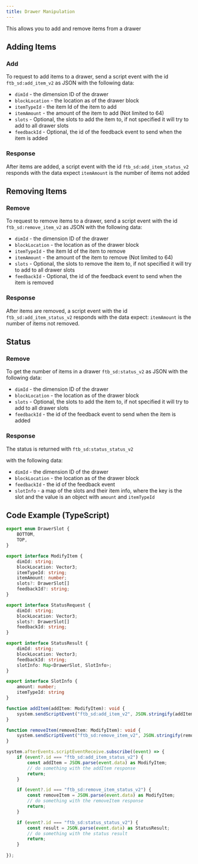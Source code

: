 ```yaml
---
title: Drawer Manipulation
---
```


This allows you to add and remove items from a drawer

## Adding Items

### Add
To request to add items to a drawer, send a script event with the id `ftb_sd:add_item_v2` as JSON with the following data:

- `dimId` - the dimension ID of the drawer
- `blockLocation` - the location as of the drawer block
- `itemTypeId` - the item Id of the item to add
- `itemAmount` - the amount of the item to add (Not limited to 64)
- `slots` - Optional, the slots to add the item to, if not specified it will try to add to all drawer slots
- `feedbackId` - Optional, the id of the feedback event to send when the item is added

### Response

After items are added, a script event with the id `ftb_sd:add_item_status_v2` responds with the data expect `itemAmount` is the number of items not added

## Removing Items

### Remove
To request to remove items to a drawer, send a script event with the id `ftb_sd:remove_item_v2` as JSON with the following data:

- `dimId` - the dimension ID of the drawer
- `blockLocation` - the location as of the drawer block
- `itemTypeId` - the item Id of the item to remove
- `itemAmount` - the amount of the item to remove (Not limited to 64)
- `slots` - Optional, the slots to remove the item to, if not specified it will try to add to all drawer slots
- `feedbackId` - Optional, the id of the feedback event to send when the item is removed

### Response

After items are removed, a script event with the id `ftb_sd:add_item_status_v2` responds with the data expect: `itemAmount` is the number of items not removed.

## Status

### Remove
To get the number of items in a drawer `ftb_sd:status_v2` as JSON with the following data:

- `dimId` - the dimension ID of the drawer
- `blockLocation` - the location as of the drawer block
- `slots` - Optional, the slots to add the item to, if not specified it will try to add to all drawer slots
- `feedbackId` - the id of the feedback event to send when the item is added

### Response

The status is returned with `ftb_sd:status_status_v2`

with the following data:

- `dimId` - the dimension ID of the drawer
- `blockLocation` - the location as of the drawer block
- `feedbackId` - the id of the feedback event
- `slotInfo` - a map of the slots and their item info, where the key is the slot and the value is an object with `amount` and `itemTypeId`

## Code Example (TypeScript)
```typescript
export enum DrawerSlot {
    BOTTOM,
    TOP,
}

export interface ModifyItem {
    dimId: string;
    blockLocation: Vector3;
    itemTypeId: string;
    itemAmount: number;
    slots?: DrawerSlot[]
    feedbackId?: string;
}

export interface StatusRequest {
    dimId: string;
    blockLocation: Vector3;
    slots?: DrawerSlot[]
    feedbackId: string;
}

export interface StatusResult {
    dimId: string;
    blockLocation: Vector3;
    feedbackId: string;
    slotInfo: Map<DrawerSlot, SlotInfo>;
}

export interface SlotInfo {
    amount: number;
    itemTypeId: string
}

function addItem(addItem: ModifyItem): void {
    system.sendScriptEvent("ftb_sd:add_item_v2", JSON.stringify(addItem));
}

function removeItem(removeItem: ModifyItem): void {
    system.sendScriptEvent("ftb_sd:remove_item_v2", JSON.stringify(removeItem));
}

system.afterEvents.scriptEventReceive.subscribe((event) => {
    if (event?.id === "ftb_sd:add_item_status_v2") {
        const addItem = JSON.parse(event.data) as ModifyItem;
        // do something with the addItem response
        return;
    }

    if (event?.id === "ftb_sd:remove_item_status_v2") {
        const removeItem = JSON.parse(event.data) as ModifyItem;
        // do something with the removeItem response
        return;
    }

    if (event?.id === "ftb_sd:status_status_v2") {
        const result = JSON.parse(event.data) as StatusResult;
        // do something with the status result
        return;
    }
    
});
```